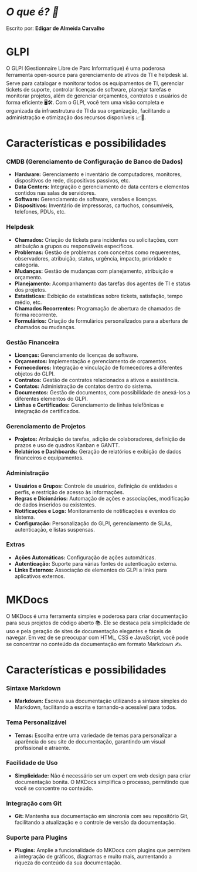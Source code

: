 # *O que é? 🤔*

Escrito por: **Edigar de Almeida Carvalho**

# GLPI

O GLPI (Gestionnaire Libre de Parc Informatique) é uma poderosa ferramenta open-source para gerenciamento de ativos de TI e helpdesk 📊. Serve para catalogar e monitorar todos os equipamentos de TI, gerenciar tickets de suporte, controlar licenças de software, planejar tarefas e monitorar projetos, além de gerenciar orçamentos, contratos e usuários de forma eficiente 🖥️🛠️. Com o GLPI, você tem uma visão completa e organizada da infraestrutura de TI da sua organização, facilitando a administração e otimização dos recursos disponíveis 📈📅.

# Características e possibilidades

### CMDB (Gerenciamento de Configuração de Banco de Dados)
- **Hardware:** Gerenciamento e inventário de computadores, monitores, dispositivos de rede, dispositivos passivos, etc.
- **Data Centers:** Integração e gerenciamento de data centers e elementos contidos nas salas de servidores.
- **Software:** Gerenciamento de software, versões e licenças.
- **Dispositivos:** Inventário de impressoras, cartuchos, consumíveis, telefones, PDUs, etc.

### Helpdesk
- **Chamados:** Criação de tickets para incidentes ou solicitações, com atribuição a grupos ou responsáveis específicos.
- **Problemas:** Gestão de problemas com conceitos como requerentes, observadores, atribuição, status, urgência, impacto, prioridade e categoria.
- **Mudanças:** Gestão de mudanças com planejamento, atribuição e orçamento.
- **Planejamento:** Acompanhamento das tarefas dos agentes de TI e status dos projetos.
- **Estatísticas:** Exibição de estatísticas sobre tickets, satisfação, tempo médio, etc.
- **Chamados Recorrentes:** Programação de abertura de chamados de forma recorrente.
- **Formulários:** Criação de formulários personalizados para a abertura de chamados ou mudanças.

### Gestão Financeira
- **Licenças:** Gerenciamento de licenças de software.
- **Orçamentos:** Implementação e gerenciamento de orçamentos.
- **Fornecedores:** Integração e vinculação de fornecedores a diferentes objetos do GLPI.
- **Contratos:** Gestão de contratos relacionados a ativos e assistência.
- **Contatos:** Administração de contatos dentro do sistema.
- **Documentos:** Gestão de documentos, com possibilidade de anexá-los a diferentes elementos do GLPI.
- **Linhas e Certificados:** Gerenciamento de linhas telefônicas e integração de certificados.

### Gerenciamento de Projetos
- **Projetos:** Atribuição de tarefas, adição de colaboradores, definição de prazos e uso de quadros Kanban e GANTT.
- **Relatórios e Dashboards:** Geração de relatórios e exibição de dados financeiros e equipamentos.

### Administração
- **Usuários e Grupos:** Controle de usuários, definição de entidades e perfis, e restrição de acesso às informações.
- **Regras e Dicionários:** Automação de ações e associações, modificação de dados inseridos ou existentes.
- **Notificações e Logs:** Monitoramento de notificações e eventos do sistema.
- **Configuração:** Personalização do GLPI, gerenciamento de SLAs, autenticação, e listas suspensas.
  
### Extras
- **Ações Automáticas:** Configuração de ações automáticas.
- **Autenticação:** Suporte para várias fontes de autenticação externa.
- **Links Externos:** Associação de elementos do GLPI a links para aplicativos externos.

# MKDocs

O MKDocs é uma ferramenta simples e poderosa para criar documentação para seus projetos de código aberto 📚. Ele se destaca pela simplicidade de uso e pela geração de sites de documentação elegantes e fáceis de navegar. Em vez de se preocupar com HTML, CSS e JavaScript, você pode se concentrar no conteúdo da documentação em formato Markdown ✍️.

# Características e possibilidades

### Sintaxe Markdown
- **Markdown:** Escreva sua documentação utilizando a sintaxe simples do Markdown, facilitando a escrita e tornando-a acessível para todos.

### Tema Personalizável
- **Temas:** Escolha entre uma variedade de temas para personalizar a aparência do seu site de documentação, garantindo um visual profissional e atraente.

### Facilidade de Uso
- **Simplicidade:** Não é necessário ser um expert em web design para criar documentação bonita. O MKDocs simplifica o processo, permitindo que você se concentre no conteúdo.

### Integração com Git
- **Git:** Mantenha sua documentação em sincronia com seu repositório Git, facilitando a atualização e o controle de versão da documentação.

### Suporte para Plugins
- **Plugins:** Amplie a funcionalidade do MKDocs com plugins que permitem a integração de gráficos, diagramas e muito mais, aumentando a riqueza do conteúdo da sua documentação.

